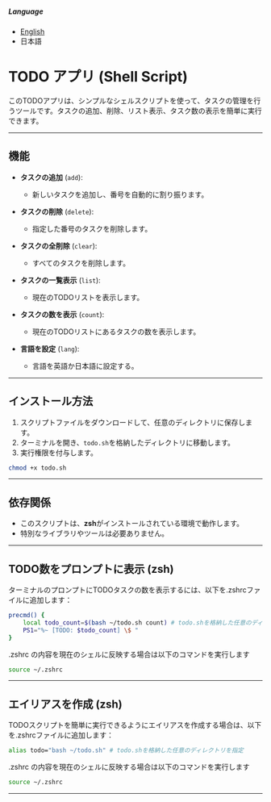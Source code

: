##### Language
- [English](README.md)
- 日本語


# TODO アプリ (Shell Script)

このTODOアプリは、シンプルなシェルスクリプトを使って、タスクの管理を行うツールです。タスクの追加、削除、リスト表示、タスク数の表示を簡単に実行できます。

---

## 機能

- **タスクの追加** (`add`):
  - 新しいタスクを追加し、番号を自動的に割り振ります。

- **タスクの削除** (`delete`):
  - 指定した番号のタスクを削除します。
  
- **タスクの全削除** (`clear`):
  - すべてのタスクを削除します。

- **タスクの一覧表示** (`list`):
  - 現在のTODOリストを表示します。

- **タスクの数を表示** (`count`):
  - 現在のTODOリストにあるタスクの数を表示します。

- **言語を設定** (`lang`):
  - 言語を英語か日本語に設定する。

---

## インストール方法

1. スクリプトファイルをダウンロードして、任意のディレクトリに保存します。
2. ターミナルを開き、`todo.sh`を格納したディレクトリに移動します。
3. 実行権限を付与します。

```zsh
chmod +x todo.sh
```

---

## 依存関係

- このスクリプトは、**zsh**がインストールされている環境で動作します。
- 特別なライブラリやツールは必要ありません。

---

## TODO数をプロンプトに表示 (zsh)

ターミナルのプロンプトにTODOタスクの数を表示するには、以下を.zshrcファイルに追加します：

```zsh
precmd() {
    local todo_count=$(bash ~/todo.sh count) # todo.shを格納した任意のディレクトリを指定
    PS1="%~ [TODO: $todo_count] \$ "
}
```

.zshrc の内容を現在のシェルに反映する場合は以下のコマンドを実行します

```zsh
source ~/.zshrc
```

---

## エイリアスを作成 (zsh)

TODOスクリプトを簡単に実行できるようにエイリアスを作成する場合は、以下を.zshrcファイルに追加します：

```zsh
alias todo="bash ~/todo.sh" # todo.shを格納した任意のディレクトリを指定
```

.zshrc の内容を現在のシェルに反映する場合は以下のコマンドを実行します

```zsh
source ~/.zshrc
```

---
